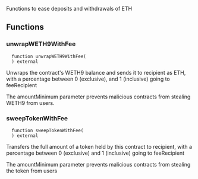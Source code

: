 Functions to ease deposits and withdrawals of ETH

## Functions

### unwrapWETH9WithFee

```solidity
  function unwrapWETH9WithFee(
  ) external
```

Unwraps the contract's WETH9 balance and sends it to recipient as ETH, with a percentage between
0 (exclusive), and 1 (inclusive) going to feeRecipient

The amountMinimum parameter prevents malicious contracts from stealing WETH9 from users.

### sweepTokenWithFee

```solidity
  function sweepTokenWithFee(
  ) external
```

Transfers the full amount of a token held by this contract to recipient, with a percentage between
0 (exclusive) and 1 (inclusive) going to feeRecipient

The amountMinimum parameter prevents malicious contracts from stealing the token from users
